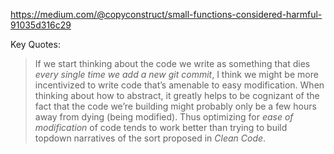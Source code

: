 

https://medium.com/@copyconstruct/small-functions-considered-harmful-91035d316c29

Key Quotes:

> If we start thinking about the code we write as something that dies *every single time we add a new git commit*, I think we might be more incentivized to write code that’s amenable to easy modification. When thinking about how to abstract, it greatly helps to be cognizant of the fact that the code we’re building might probably only be a few hours away from dying (being modified). Thus optimizing for *ease of modification* of code tends to work better than trying to build topdown narratives of the sort proposed in *Clean Code*.

